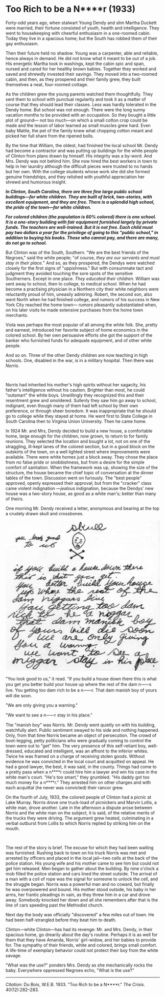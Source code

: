 <!--
title:   Too Rich to be a N****r
author:  Du Bois, W.E.B.
journal: The Crisis
year:    1933
volume:  40
issue:   12
pages:   282-283
-->
# Too Rich to be a N****r (1933)

Forty-odd years ago, when stalwart Young Dendy and slim Martha Duckett were married, their fortune consisted of youth, health and intelligence. They went to housekeeping with cheerful enthusiasm in a one-roomed cabin. Today they live in a spacious home; but the South has robbed them of their gay enthusiasm.

Then their future held no shadow. Young was a carpenter, able and reliable, hence always in demand. He did not know what it meant to be out of a job. His energetic Martha took in washings, kept the cabin spic and span, nursed and cared for her healthy brown babies. Together they worked and saved and shrewdly invested their savings. They moved into a two-roomed cabin, and then, as they prospered and their family grew, they built themselves a neat, four-roomed cottage.

As the children grew the young parents watched them thoughtfully. They sent them to school with punctual regularity and took it as a matter of course that they should lead their classes. Less was hardly tolerated in the Dendy home. But school was not enough. There were the long sunny vacation months to be provided with an occupation. So they bought a little plot of ground— not too much—on which a small cotton crop could be made and the lesson of labor learned as small muscles grew hard. Even baby Mattie, the pet of the family knew what chopping cotton meant and picked her full share from the ripened bolls.

By the time that William, the oldest, had finished the local school Mr. Dendy had become a contractor and was putting up buildings for the white people of Clinton from plans drawn by himself. His integrity was a by-word. And Mrs. Dendy was not behind him. She now hired the best workers in town to help in her laundry although the difficult pieces were trusted to no hands but her own. With the college students whose work she did she formed genuine friendships, and they relished with youthful appreciation her shrewd and humorous insight.

***In Clinton, South Carolina, there are three fine large public school buildings—for white children. They are built of brick, two-stories, with excellent equipment, and they are free. There is a splendid high school, the pride of the town—for white children.***

***For colored children (the population is 60% colored) there is one school. It is a one-story building with fair equipment furnished largely by private funds. The teachers are well-trained. But it is not free. Each child must pay two dollars a year for the privilege of going to this "public school," in addition to buying his books. Those who cannot pay, and there are many, do not go to school.***

But Clinton was of the South, Southern. "We are the best friends of the Negroes," said the white people; "of course, *they are our servants and must stay in their place.*" And so, as they prospered, the Dendys were watched closely for the first signs of "uppishness." But with consummate tact and judgment they avoided touching the sore spots of the sensitive Southerners. Except in one place. *They educated their children.* William was sent away to school, then to college, to medical school. When he had become a practising physician in a Northern city their white neighbors were reluctantly proud of him, uneasily admiring. Robert, the second son, also went North when he had finished college, and rumors of his success in New York City reached the home town— rumors pleasantly substantiated when, on his later visits he made extensive purchases from the home town merchants.

Viola was perhaps the most popular of all among the white folk. She, pretty and earnest, introduced her favorite subject of home economics in the colored school. By her own persuasive efforts she got the support of the banker who furnished funds for adequate equipment, and of other white people.

And so on. Three of the other Dendy children are now teaching in high schools. One, disabled in the war, is in a military hospital. Then there was *Norris*.

&nbsp;

Norris had inherited his mother's high spirits without her sagacity, his father's intelligence without his caution. Brighter than most, he could "outsmart" the white boys. Unwillingly they recognized this and their resentment grew and smoldered. Sullenly they saw him go away to school, indignant, even though many of them had left school by their own preference, or through sheer boredom. It was inappropriate that he should go to college while they stayed at home. He went first to State College in South Carolina then to Virginia Union University. Then he came home.

In 1924 Mr. and Mrs, Dendy decided to build a new house, a comfortable home, large enough for the children, now grown, to return to for family reunions. They selected the location and bought a lot, not on one of the straggling, ill-kept lanes of the colored section, but in a good block on the outskirts of the town, on a well lighted street where improvements were available. There were white homes just a block away. They chose the place from no false pride or snobbishness, but from a desire for the simple comfort of sanitation. When the framework was up, showing the size of the structure, the house became the chief topic of conversation at the dinner tables of the town. Discussion went on furiously. The "best people" approved, openly expressed their approval; but from the "cracker" class came violent indignation —*jealous* indignation, because the Dendys' new house was a two-story house, as good as a white man's; better than many of theirs.

One morning Mr. Dendy received a letter, anonymous and bearing at the top a crudely drawn skull and crossbones.

![](/Images/dendy.jpg)

"You look good to us," it read.  "If you build a house down there this is what you get you better build your house up where the rest of the dam n&#11834;s live. You getting too dam rich to be a n&#11834;r. That dam manish boy of yours will die soon.

"We are only giving you a warning."

"We want to see a n&#11834;r stay in his place."

The "manish boy" was Norris. Mr. Dendy went quietly on with his building, watchfully alert. Public sentiment swayed to his side and nothing happened. Only, from that time Norris became an object of persecution. The crowd of boot-legging, petty politicians who were gradually coming to control the town were out to "get" him. The very presence of this self-reliant boy, well-dressed, educated and intelligent, was an affront to the inferior whites. Twice he was framed on a charge of receiving stolen goods. Without evidence he was convicted in the local court and acquitted on appeal. He had a good lawyer, the best, it was said, in the county. Things had come to a pretty pass when a n\*\*\*\*r could hire him a lawyer and win his case in the white man's court. "He's too smart," they grumbled. "His daddy got too much money for a n\*\*\*\*r." They arrested him on other charges and with each acquittal (he never was convicted) their rancor grew.

On the fourth of July, 1933, the colored people of Clinton had a picnic at Lake Murray. Norris drove one truck-load of picnickers and Marvin Lollis, a white man, drove another. Late in the afternoon a dispute arose between Norris and the white man on the subject, it is said, of the relative merits of the trucks they were driving. The argument grew heated, culminating in a verbal outburst from Lollis to which Norris replied by striking him on the mouth.

&nbsp;

The rest of the story is brief. The excuse for which they had been waiting was furnished. Rushing back to town on his truck Norris was met and arrested by officers and placed in the local jail—two cells at the back of the police station. His young wife and his mother came to see him but could not get him released. Men began to gather about the building. By nine o'clock a mob filled the police station and cars lined the street outside. The arrival of a man with a coil of rope was the signal for someone to unlock the cell, and the struggle began. Norris was a powerful man and no coward, but finally he was overpowered and bound. His mother stood outside, his baby in her arms, her frantic pleadings in vain, as they threw him in a car and drove away. Somebody knocked her down and all she remembers after that is the line of cars speeding past the Methodist church.

Next day the body was officially "discovered" a few miles out of town. He had been half-strangled before they beat him to death.

Clinton—white Clinton—has had its revenge: Mr. and Mrs. Dendy, in their spacious home, go drearily about the day's routine. Perhaps it is as well for them that they have Amanda, Norris' girl-widow, and her babies to provide for. The sympathy of their friends, white and colored, brings small comfort. A life-time of exemplary behavior could not protect their boy from the white savage.

"What was the use?" ponders Mrs. Dendy as she mechanically rocks the baby. Everywhere oppressed Negroes echo, "What *is* the use?"

_________________
*Citation:* Du Bois, W.E.B. 1933. "Too Rich to be a N****r." *The Crisis*. 40(12):282&ndash;283.
